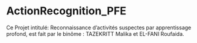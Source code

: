 # ActionRecognition_PFE

Ce Projet intitulé: Reconnaissance d’activités suspectes par apprentissage profond, est fait par le binôme : TAZEKRITT Malika et EL-FANI Roufaida.
